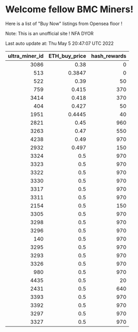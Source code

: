 # Welcome fellow BMC Miners!
Here is a list of "Buy Now" listings from Opensea floor !

Note: This is an unofficial site ! NFA DYOR


Last auto update at: Thu May  5 20:47:07 UTC 2022


|   ultra_miner_id |   ETH_buy_price |   hash_rewards |
|-----------------:|----------------:|---------------:|
|             3086 |          0.38   |              0 |
|              513 |          0.3847 |              0 |
|              522 |          0.39   |             50 |
|              759 |          0.415  |            370 |
|             3414 |          0.418  |            370 |
|              404 |          0.427  |             50 |
|             1951 |          0.4445 |             40 |
|             2821 |          0.45   |            960 |
|             3263 |          0.47   |            550 |
|             4238 |          0.49   |            970 |
|             2932 |          0.497  |            150 |
|             3324 |          0.5    |            970 |
|             3323 |          0.5    |            970 |
|             3322 |          0.5    |            970 |
|             3330 |          0.5    |            970 |
|             3317 |          0.5    |            970 |
|             3311 |          0.5    |            970 |
|             2154 |          0.5    |            150 |
|             3305 |          0.5    |            970 |
|             3298 |          0.5    |            970 |
|             3296 |          0.5    |            970 |
|              140 |          0.5    |            970 |
|             3295 |          0.5    |            970 |
|             3293 |          0.5    |            970 |
|             3326 |          0.5    |            970 |
|              980 |          0.5    |            970 |
|             4435 |          0.5    |             20 |
|             2431 |          0.5    |            640 |
|             3393 |          0.5    |            970 |
|             3392 |          0.5    |            970 |
|             3297 |          0.5    |            970 |
|             3327 |          0.5    |            970 |